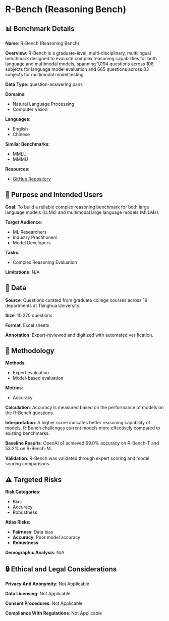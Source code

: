 # R-Bench (Reasoning Bench)

## 📊 Benchmark Details

**Name**: R-Bench (Reasoning Bench)

**Overview**: R-Bench is a graduate-level, multi-disciplinary, multilingual benchmark designed to evaluate complex reasoning capabilities for both language and multimodal models, spanning 1,094 questions across 108 subjects for language model evaluation and 665 questions across 83 subjects for multimodal model testing.

**Data Type**: question-answering pairs

**Domains**:
- Natural Language Processing
- Computer Vision

**Languages**:
- English
- Chinese

**Similar Benchmarks**:
- MMLU
- MMMU

**Resources**:
- [GitHub Repository](https://github.com/user/repo)

## 🎯 Purpose and Intended Users

**Goal**: To build a reliable complex reasoning benchmark for both large language models (LLMs) and multimodal large language models (MLLMs).

**Target Audience**:
- ML Researchers
- Industry Practitioners
- Model Developers

**Tasks**:
- Complex Reasoning Evaluation

**Limitations**: N/A

## 💾 Data

**Source**: Questions curated from graduate college courses across 19 departments at Tsinghua University.

**Size**: 10,270 questions

**Format**: Excel sheets

**Annotation**: Expert-reviewed and digitized with automated verification.

## 🔬 Methodology

**Methods**:
- Expert evaluation
- Model-based evaluation

**Metrics**:
- Accuracy

**Calculation**: Accuracy is measured based on the performance of models on the R-Bench questions.

**Interpretation**: A higher score indicates better reasoning capability of models. R-Bench challenges current models more effectively compared to existing benchmarks.

**Baseline Results**: OpenAI o1 achieved 69.0% accuracy on R-Bench-T and 53.2% on R-Bench-M.

**Validation**: R-Bench was validated through expert scoring and model scoring comparisons.

## ⚠️ Targeted Risks

**Risk Categories**:
- Bias
- Accuracy
- Robustness

**Atlas Risks**:
- **Fairness**: Data bias
- **Accuracy**: Poor model accuracy
- **Robustness**

**Demographic Analysis**: N/A

## 🔒 Ethical and Legal Considerations

**Privacy And Anonymity**: Not Applicable

**Data Licensing**: Not Applicable

**Consent Procedures**: Not Applicable

**Compliance With Regulations**: Not Applicable
